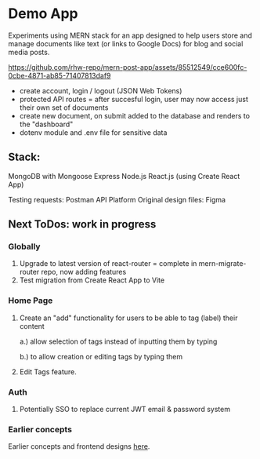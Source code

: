 # **Demo App**

Experiments using MERN stack for an app designed to help users store and manage documents like text (or links to Google Docs) for blog and social media posts. 


https://github.com/rhw-repo/mern-post-app/assets/85512549/cce600fc-0cbe-4871-ab85-71407813daf9

- create account, login / logout (JSON Web Tokens)
- protected API routes = after succesful login, user may now access just their own set of documents 
- create new document, on submit added to the database and renders to the "dashboard" 
- dotenv module and .env file for sensitive data

## **Stack:**
MongoDB with Mongoose 
Express
Node.js 
React.js (using Create React App)

Testing requests: Postman API Platform
Original design files: Figma


## **Next ToDos: work in progress** 

### **Globally**
1) Upgrade to latest version of react-router = complete in mern-migrate-router repo, now adding features
2) Test migration from Create React App to Vite 


### **Home Page** 

1) Create an "add" functionality for users to be able to tag (label) their content

    a.) allow selection of tags instead of inputting them by typing 
    
    b.) to allow creation or editing tags by typing them

2) Edit Tags feature.


### **Auth**
1) Potentially SSO to replace current JWT email & password system


### **Earlier concepts**


 Earlier concepts and frontend designs [here](https://github.com/rhw-repo/content_simple).




